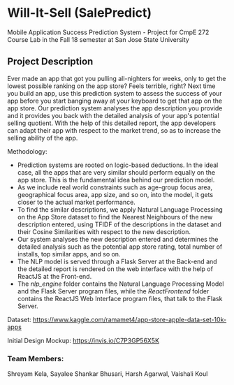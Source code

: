 # Will-It-Sell (SalePredict)
Mobile Application Success Prediction System - Project for CmpE 272 Course Lab in the Fall 18 semester at San Jose State University

## Project Description
Ever made an app that got you pulling all-nighters for weeks, only to get the lowest possible ranking on the app store? Feels terrible, right? Next time you build an app, use this prediction system to assess the success of your app before you start banging away at your keyboard to get that app on the app store. Our prediction system analyses the app description you provide and it provides you back with the detailed analysis of your app's potential selling quotient. With the help of this detailed report, the app developers can adapt their app with respect to the market trend, so as to increase the selling ability of the app.

Methodology: 

- Prediction systems are rooted on logic-based deductions. In the ideal case, all the apps that are very similar should perform equally on the app store. This is the fundamental idea behind our prediction model. 
- As we include real world constraints such as age-group focus area, geographical focus area, app size, and so on, into the model, it gets closer to the actual market performance. 
- To find the similar descriptions, we apply Natural Language Processing on the App Store dataset to find the Nearest Neighbours of the new description entered, using TFIDF of the descriptions in the dataset and their Cosine Similarities with respect to the new description.
- Our system analyses the new description entered and determines the detailed analysis such as the potential app store rating, total number of installs, top similar apps, and so on.
- The NLP model is served through a Flask Server at the Back-end and the detailed report is rendered on the web interface with the help of ReactJS at the Front-end. 
- The *nlp_engine* folder contains the Natural Language Processing Model and the Flask Server program files, while the *ReactFrontend* folder contains the ReactJS Web Interface program files, that talk to the Flask Server.

Dataset: https://www.kaggle.com/ramamet4/app-store-apple-data-set-10k-apps

Initial Design Mockup: https://invis.io/C7P3GP56X5K

### Team Members: 
Shreyam Kela,
Sayalee Shankar Bhusari,
Harsh Agarwal,
Vaishali Koul
